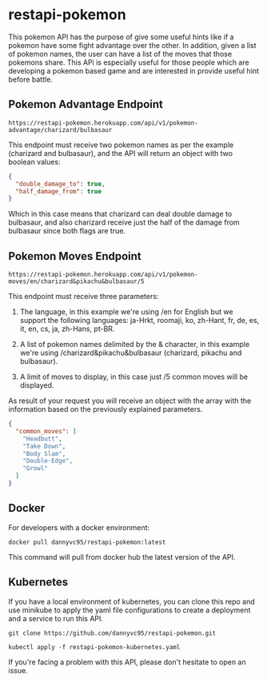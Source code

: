 # restapi-pokemon

This pokemon API has the purpose of give some useful hints like if a pokemon have some fight advantage over the other.
In addition, given a list of pokemon names, the user can have a list of the moves that those pokemons share. This APi is
especially useful for those people which are developing a pokemon based game and are interested in provide useful hint before battle.

## Pokemon Advantage Endpoint
```
https://restapi-pokemon.herokuapp.com/api/v1/pokemon-advantage/charizard/bulbasaur
```
This endpoint must receive two pokemon names as per the example (charizard and bulbasaur), and the API will return an object with two
boolean values:
```json
{
  "double_damage_to": true,
  "half_damage_from": true
}
```
Which in this case means that charizard can deal double damage to bulbasaur, and also charizard receive just the half of the damage from bulbasaur
since both flags are true.

## Pokemon Moves Endpoint
```
https://restapi-pokemon.herokuapp.com/api/v1/pokemon-moves/en/charizard&pikachu&bulbasaur/5
```
This endpoint must receive three parameters:
1. The language, in this example we're using /en for English but we support the following languages: ja-Hrkt, roomaji, ko, zh-Hant, fr, de, es, it,
en, cs, ja, zh-Hans, pt-BR.

2. A list of pokemon names delimited by the & character, in this example we're using /charizard&pikachu&bulbasaur (charizard, pikachu and bulbasaur).

3. A limit of moves to display, in this case just /5 common moves will be displayed.

As result of your request you will receive an object with the array with the information based on the previously explained parameters.

```json
{
  "common_moves": [
    "Headbutt",
    "Take Down",
    "Body Slam",
    "Double-Edge",
    "Growl"
  ]
}
```

## Docker
For developers with a docker environment:
```
docker pull dannyvc95/restapi-pokemon:latest
```
This command will pull from docker hub the latest version of the API.

## Kubernetes
If you have a local environment of kubernetes, you can clone this repo and use minikube to apply the yaml file configurations to create a deployment and a service
to run this API.
```
git clone https://github.com/dannyvc95/restapi-pokemon.git
```
```
kubectl apply -f restapi-pokemon-kubernetes.yaml
```

If you're facing a problem with this API, please don't hesitate to open an issue.
